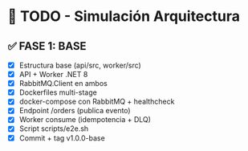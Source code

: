 # 🧩 TODO - Simulación Arquitectura

## ✅ FASE 1: BASE
- [x] Estructura base (api/src, worker/src)
- [x] API + Worker .NET 8
- [x] RabbitMQ.Client en ambos
- [x] Dockerfiles multi-stage
- [x] docker-compose con RabbitMQ + healthcheck
- [x] Endpoint /orders (publica evento)
- [x] Worker consume (idempotencia + DLQ)
- [x] Script scripts/e2e.sh
- [x] Commit + tag v1.0.0-base
